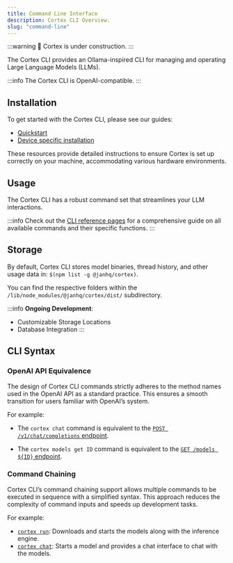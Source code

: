 ```yaml
---
title: Command Line Interface
description: Cortex CLI Overview.
slug: "command-line"
---
```


:::warning
🚧 Cortex is under construction.
:::

The Cortex CLI provides an Ollama-inspired CLI for managing and operating Large Language Models (LLMs).

:::info
The Cortex CLI is OpenAI-compatible.
:::

## Installation

To get started with the Cortex CLI, please see our guides:

- [Quickstart](/docs/quickstart)
- [Device specific installation](/docs/category/installation)

These resources provide detailed instructions to ensure Cortex is set up correctly on your machine, accommodating various hardware environments.

## Usage

The Cortex CLI has a robust command set that streamlines your LLM interactions.

:::info
Check out the [CLI reference pages](/docs/cli) for a comprehensive guide on all available commands and their specific functions.
:::

## Storage

By default, Cortex CLI stores model binaries, thread history, and other usage data in:
`$(npm list -g @janhq/cortex)`.

You can find the respective folders within the `/lib/node_modules/@janhq/cortex/dist/` subdirectory.

:::info
**Ongoing Development**:

- Customizable Storage Locations
- Database Integration
  :::

## CLI Syntax
### OpenAI API Equivalence

The design of Cortex CLI commands strictly adheres to the method names used in the OpenAI API as a standard practice. This ensures a smooth transition for users familiar with OpenAI’s system.

For example:

- The `cortex chat` command is equivalent to the [`POST /v1/chat/completions` endpoint](/docs/cli/chat).

- The `cortex models get ID` command is equivalent to the [`GET /models ${ID}` endpoint](/docs/cli/models).

### Command Chaining

Cortex CLI’s command chaining support allows multiple commands to be executed in sequence with a simplified syntax. This approach reduces the complexity of command inputs and speeds up development tasks.

For example:

- [`cortex run`](/docs/cli/run): Downloads and starts the models along with the inference engine.
- [`cortex chat`](/docs/cli/chat): Starts a model and provides a chat interface to chat with the models.